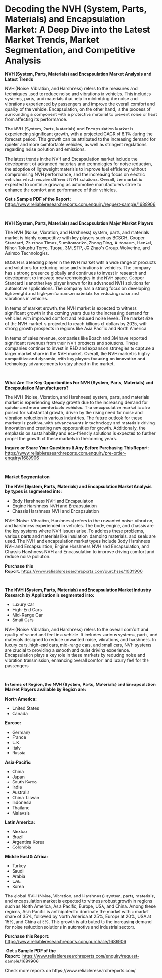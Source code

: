 <p><h1>Decoding the NVH (System, Parts, Materials) and Encapsulation Market: A Deep Dive into the Latest Market Trends, Market Segmentation, and Competitive Analysis</h1></p><p><strong>NVH (System, Parts, Materials) and Encapsulation Market Analysis and Latest Trends</strong></p>
<p><p>NVH (Noise, Vibration, and Harshness) refers to the measures and techniques used to reduce noise and vibrations in vehicles. This includes systems, parts, and materials that help in minimizing the noise and vibrations experienced by passengers and improve the overall comfort and quality of the vehicle. Encapsulation, on the other hand, is the process of surrounding a component with a protective material to prevent noise or heat from affecting its performance.</p><p>The NVH (System, Parts, Materials) and Encapsulation Market is experiencing significant growth, with a projected CAGR of 8.1% during the forecast period. This growth can be attributed to the increasing demand for quieter and more comfortable vehicles, as well as stringent regulations regarding noise pollution and emissions.</p><p>The latest trends in the NVH and Encapsulation market include the development of advanced materials and technologies for noise reduction, the adoption of lightweight materials to improve fuel efficiency without compromising NVH performance, and the increasing focus on electric vehicles which require different NVH solutions. Overall, the market is expected to continue growing as automotive manufacturers strive to enhance the comfort and performance of their vehicles.</p></p>
<p><strong>Get a Sample PDF of the Report:&nbsp;</strong> <a href="https://www.reliableresearchreports.com/enquiry/request-sample/1689906">https://www.reliableresearchreports.com/enquiry/request-sample/1689906</a></p>
<p>&nbsp;</p>
<p><strong>NVH (System, Parts, Materials) and Encapsulation Major Market Players</strong></p>
<p><p>The NVH (Noise, Vibration, and Harshness) system, parts, and materials market is highly competitive with key players such as BOSCH, Cooper Standard, Zhuzhou Times, Sumitomoriko, Zhong Ding, Autoneum, Henkel, Nihon Tokushu Toryo, Tuopu, 3M, STP, JX Zhao's Group, Wolverine, and Asimco Technologies.</p><p>BOSCH is a leading player in the NVH market with a wide range of products and solutions for reducing noise and vibrations in vehicles. The company has a strong presence globally and continues to invest in research and development to innovate new technologies in the NVH space. Cooper Standard is another key player known for its advanced NVH solutions for automotive applications. The company has a strong focus on developing lightweight and high-performance materials for reducing noise and vibrations in vehicles.</p><p>In terms of market growth, the NVH market is expected to witness significant growth in the coming years due to the increasing demand for vehicles with improved comfort and reduced noise levels. The market size of the NVH market is projected to reach billions of dollars by 2025, with strong growth prospects in regions like Asia Pacific and North America.</p><p>In terms of sales revenue, companies like Bosch and 3M have reported significant revenues from their NVH products and solutions. These companies continue to invest in R&D and expansion strategies to capture a larger market share in the NVH market. Overall, the NVH market is highly competitive and dynamic, with key players focusing on innovation and technology advancements to stay ahead in the market.</p></p>
<p>&nbsp;</p>
<p><strong>What Are The Key Opportunities For NVH (System, Parts, Materials) and Encapsulation Manufacturers?</strong></p>
<p><p>The NVH (Noise, Vibration, and Harshness) system, parts, and materials market is experiencing steady growth due to the increasing demand for quieter and more comfortable vehicles. The encapsulation market is also poised for substantial growth, driven by the rising need for noise and vibration reduction in various industries. The future outlook for these markets is positive, with advancements in technology and materials driving innovation and creating new opportunities for growth. Additionally, the emphasis on sustainability and eco-friendly solutions is expected to further propel the growth of these markets in the coming years.</p></p>
<p><strong>Inquire or Share Your Questions If Any Before Purchasing This Report:</strong> <a href="https://www.reliableresearchreports.com/enquiry/pre-order-enquiry/1689906">https://www.reliableresearchreports.com/enquiry/pre-order-enquiry/1689906</a></p>
<p>&nbsp;</p>
<p><strong>Market Segmentation</strong></p>
<p><strong>The NVH (System, Parts, Materials) and Encapsulation Market Analysis by types is segmented into:</strong></p>
<p><ul><li>Body Harshness NVH and Encapsulation</li><li>Engine Harshness NVH and Encapsulation</li><li>Chassis Harshness NVH and Encapsulation</li></ul></p>
<p><p>NVH (Noise, Vibration, Harshness) refers to the unwanted noise, vibration, and harshness experienced in vehicles. The body, engine, and chassis are the key systems where NVH issues arise. To address these problems, various parts and materials like insulation, damping materials, and seals are used. The NVH and encapsulation market types include Body Harshness NVH and Encapsulation, Engine Harshness NVH and Encapsulation, and Chassis Harshness NVH and Encapsulation to improve driving comfort and reduce noise pollution.</p></p>
<p><strong>Purchase this Report:&nbsp;</strong><a href="https://www.reliableresearchreports.com/purchase/1689906">https://www.reliableresearchreports.com/purchase/1689906</a></p>
<p>&nbsp;</p>
<p><strong>The NVH (System, Parts, Materials) and Encapsulation Market Industry Research by Application is segmented into:</strong></p>
<p><ul><li>Luxury Car</li><li>High-End Cars</li><li>Mid-Range Car</li><li>Small Cars</li></ul></p>
<p><p>NVH (Noise, Vibration, and Harshness) refers to the overall comfort and quality of sound and feel in a vehicle. It includes various systems, parts, and materials designed to reduce unwanted noise, vibrations, and harshness. In luxury cars, high-end cars, mid-range cars, and small cars, NVH systems are crucial to providing a smooth and quiet driving experience. Encapsulation plays a key role in these markets by reducing noise and vibration transmission, enhancing overall comfort and luxury feel for the passengers.</p></p>
<p>&nbsp;</p>
<p><strong>In terms of Region, the NVH (System, Parts, Materials) and Encapsulation Market Players available by Region are:</strong></p>
<p>
    <p> <strong> North America: </strong>
        <ul>
            <li>United States</li>
            <li>Canada</li>
        </ul>
        </p> 
    <p> <strong> Europe: </strong>
        <ul>
            <li>Germany</li>
            <li>France</li>
            <li>U.K.</li>
            <li>Italy</li>
            <li>Russia</li>
        </ul>
        </p> 
    <p> <strong> Asia-Pacific: </strong>
        <ul>
            <li>China</li>
            <li>Japan</li>
            <li>South Korea</li>
            <li>India</li>
            <li>Australia</li>
            <li>China Taiwan</li>
            <li>Indonesia</li>
            <li>Thailand</li>
            <li>Malaysia</li>
        </ul>
        </p> 
    <p> <strong> Latin America: </strong>
        <ul>
            <li>Mexico</li>
            <li>Brazil</li>
            <li>Argentina Korea</li>
            <li>Colombia</li>
        </ul>
        </p> 
    <p> <strong> Middle East & Africa: </strong>
        <ul>
            <li>Turkey</li>
            <li>Saudi</li>
            <li>Arabia</li>
            <li>UAE</li>
            <li>Korea</li>
        </ul>
    </p>
    </p>
<p><p>The global NVH (Noise, Vibration, and Harshness) system, parts, materials, and encapsulation market is expected to witness robust growth in regions such as North America, Asia Pacific, Europe, USA, and China. Among these regions, Asia Pacific is anticipated to dominate the market with a market share of 35%, followed by North America at 25%, Europe at 20%, USA at 15%, and China at 5%. This growth is attributed to the increasing demand for noise reduction solutions in automotive and industrial sectors.</p></p>
<p><strong>Purchase this Report: </strong><a href="https://www.reliableresearchreports.com/purchase/1689906">https://www.reliableresearchreports.com/purchase/1689906</a></p>
<p>&nbsp;<strong>Get a Sample PDF of the Report:&nbsp;&nbsp;</strong><a href="https://www.reliableresearchreports.com/enquiry/request-sample/1689906">https://www.reliableresearchreports.com/enquiry/request-sample/1689906</a></p>
<p><strong></strong></p>
<p>Check more reports on https://www.reliableresearchreports.com/</p>
